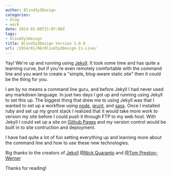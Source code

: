 ```yaml
---
author: Blind3y3Design
categories:
- blog
- work
date: 2014-01-08T21:07:00Z
tags:
- blind3y3design
title: Blind3y3Design Version 1.0.0
url: /2014/01/08/Blind3y3Design-Is-Live/
---
```


Yay! We're up and running using [Jekyll][]. It took some time and has quite a learning curve, but if you're even remotely comfortable with the command line and you want to create a "simple, blog-aware static site" then it could be the thing for you.

<!--more-->

I am by no means a command line guru, and before Jekyll I had never used any markdown language. In just two days I got up and running using Jekyll to set this up. The biggest thing that drew me to using Jekyll was that I wanted to set up a workflow using [node](http://nodejs.org/), [grunt](http://gruntjs.com/), and [sass](http://sass-lang.com/). Once I installed ruby and set up my grunt stack I realized that it would take more work to version my site before I could push it through FTP to my web host. With Jekyll I could set up a site on [Github Pages](http://pages.github.com/) and my version control would be built in to site contruction and deployment.

I have had quite a lot of fun setting everything up and learning more about the command line and how to use these new technologies. 

Big thanks to the creators of [Jekyll][] [@Nick Quaranto](https://github.com/qrush) and [@Tom Preston-Werner](https://github.com/mojombo)

Thanks for reading!

[Jekyll]: http://jekyllrb.com/